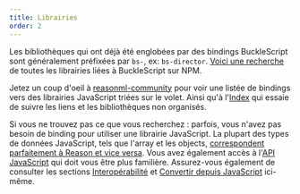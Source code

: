 ```yaml
---
title: Librairies
order: 2
---
```


Les bibliothèques qui ont déjà été englobées par des bindings BuckleScript sont généralement préfixées par `bs-`, ex: `bs-director`. [Voici une recherche](https://www.npmjs.com/search?q=keywords:bucklescript) de toutes les librairies liées à BuckleScript sur NPM.

Jetez un coup d'oeil à [reasonml-community](https://github.com/reasonml-community) pour voir une listée de bindings vers des librairies JavaScript triées sur le volet. Ainsi qu'à l'[Index](https://github.com/reasonml-community/index) qui essaie de suivre les liens et les bibliothèques non organisés.

Si vous ne trouvez pas ce que vous recherchez : parfois, vous n'avez pas besoin de binding pour utiliser une librairie JavaScript. La plupart des types de données JavaScript, tels que l'array et les objects, [correspondent parfaitement à Reason et vice versa](https://bucklescript.github.io/docs/en/common-data-types.html#cheat-sheet). Vous avez également accès à l'[API JavaScript](https://bucklescript.github.io/bucklescript/api/Js.html) qui doit vous être plus familière. Assurez-vous également de consulter les sections [Interopérabilité](/guide/javascript/interop) et [Convertir depuis JavaScript](/guide/javascript/converting) ici-même.
